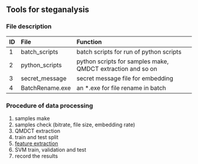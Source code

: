 ## Tools for steganalysis

### File description
ID      |   File                    |   Function
:-      |   :-                      |    :-
1       |   batch_scripts           |   batch scripts for run of python scripts
2       |   python_scripts          |   python scripts for samples make, QMDCT extraction and so on
3       |   secret_message          |   secret message file for embedding
4       |   BatchRename.exe         |   an *.exe for file rename in batch

### Procedure of data processing
1. samples make
2. samples check (bitrate, file size, embedding rate)
3. QMDCT extraction
4. train and test split
5. [feature extraction](https://github.com/Charleswyt/audio_steganalysis_ml/tree/master/feature_extract)
6. SVM train, validation and test
7. record the results